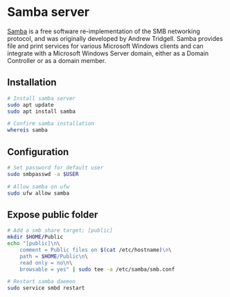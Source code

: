 Samba server
============

[Samba](https://www.samba.org) is a free software re-implementation of the SMB networking protocol, and was originally
developed by Andrew Tridgell. Samba provides file and print services for various Microsoft Windows clients and can
integrate with a Microsoft Windows Server domain, either as a Domain Controller or as a domain member.

## Installation

```sh
# Install samba server
sudo apt update
sudo apt install samba

# Confirm samba installation
whereis samba
```

## Configuration

```sh
# Set password for default user
sudo smbpasswd -a $USER

# Allow samba on ufw
sudo ufw allow samba
```

## Expose public folder

```sh
# Add a smb share target; [public]
mkdir $HOME/Public
echo "[public]\n\
    comment = Public files on $(cat /etc/hostname)\n\
    path = $HOME/Public\n\
    read only = no\n\
    browsable = yes" | sudo tee -a /etc/samba/smb.conf

# Restart samba daemon
sudo service smbd restart
```
